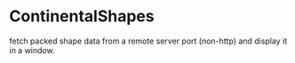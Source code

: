 # ContinentalShapes
fetch packed shape data from a remote server port (non-http) and display it in a window.
